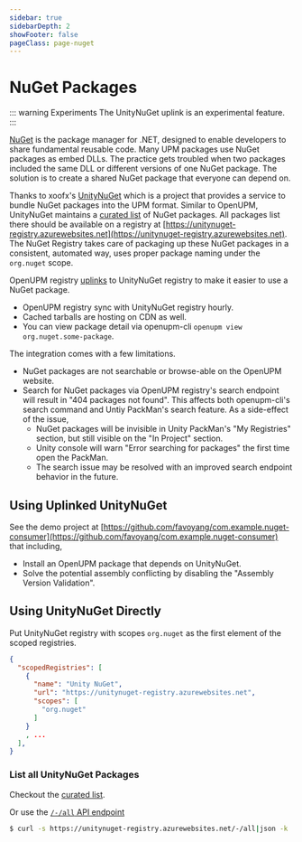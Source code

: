 ```yaml
---
sidebar: true
sidebarDepth: 2
showFooter: false
pageClass: page-nuget
---
```

# NuGet Packages

::: warning Experiments
The UnityNuGet uplink is an experimental feature.
:::

[NuGet](https://docs.microsoft.com/en-us/nuget/what-is-nuget) is the package manager for .NET, designed to enable developers to share fundamental reusable code. Many UPM packages use NuGet packages as embed DLLs. The practice gets troubled when two packages included the same DLL or different versions of one NuGet package. The solution is to create a shared NuGet package that everyone can depend on.

Thanks to xoofx's [UnityNuGet](https://github.com/xoofx/UnityNuGet) which is a project that provides a service to bundle NuGet packages into the UPM format. Similar to OpenUPM, UnityNuGet maintains a [curated list](https://github.com/xoofx/UnityNuGet/blob/master/registry.json) of NuGet packages. All packages list there should be available on a registry at [https://unitynuget-registry.azurewebsites.net](https://unitynuget-registry.azurewebsites.net). The NuGet Registry takes care of packaging up these NuGet packages in a consistent, automated way, uses proper package naming under the `org.nuget` scope.

OpenUPM registry [uplinks](https://verdaccio.org/docs/en/uplinks) to UnityNuGet registry to make it easier to use a NuGet package.

- OpenUPM registry sync with UnityNuGet registry hourly.
- Cached tarballs are hosting on CDN as well.
- You can view package detail via openupm-cli `openupm view org.nuget.some-package`.

The integration comes with a few limitations.

- NuGet packages are not searchable or browse-able on the OpenUPM website.
- Search for NuGet packages via OpenUPM registry's search endpoint will result in "404 packages not found". This affects both openupm-cli's search command and Untiy PackMan's search feature. As a side-effect of the issue,
  - NuGet packages will be invisible in Unity PackMan's "My Registries" section, but still visible on the "In Project" section.
  - Unity console will warn "Error searching for packages" the first time open the PackMan.
  - The search issue may be resolved with an improved search endpoint behavior in the future.

## Using Uplinked UnityNuGet

See the demo project at [https://github.com/favoyang/com.example.nuget-consumer](https://github.com/favoyang/com.example.nuget-consumer) that including,

- Install an OpenUPM package that depends on UnityNuGet.
- Solve the potential assembly conflicting by disabling the "Assembly Version Validation".

## Using UnityNuGet Directly

Put UnityNuGet registry with scopes `org.nuget` as the first element of the scoped registries.

```json
{
  "scopedRegistries": [
    {
      "name": "Unity NuGet",
      "url": "https://unitynuget-registry.azurewebsites.net",
      "scopes": [
        "org.nuget"
      ]
    }
    , ...
  ],
}
```

### List all UnityNuGet Packages

Checkout the [curated list](https://github.com/xoofx/UnityNuGet/blob/master/registry.json).

Or use the [`/-/all` API endpoint](https://unitynuget-registry.azurewebsites.net/-/all)

```sh
$ curl -s https://unitynuget-registry.azurewebsites.net/-/all|json -k
```

